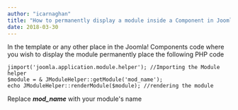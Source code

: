 ```yaml
---
author: "icarnaghan"
title: "How to permanently display a module inside a Component in Joomla!"
date: 2018-03-30
---
```


In the template or any other place in the Joomla! Components code where you wish to display the module permanently place the following PHP code

```
jimport('joomla.application.module.helper'); //Importing the Module helper
$module = & JModuleHelper::getModule('mod_name');
echo JModuleHelper::renderModule($module); //rendering the module
```

Replace **_mod\_name_** with your module's name
